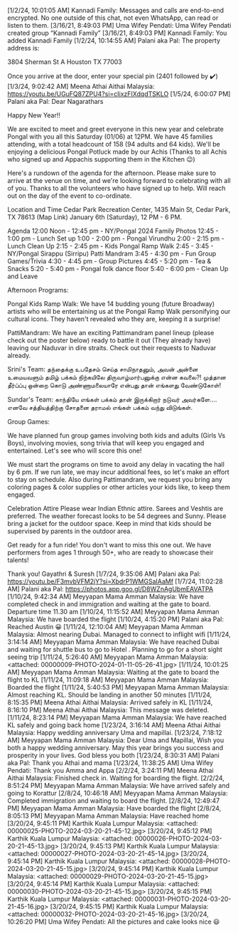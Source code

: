 [1/2/24, 10:01:05 AM] Kannadi Family: ‎Messages and calls are end-to-end encrypted. No one outside of this chat, not even WhatsApp, can read or listen to them.
[3/16/21, 8:49:03 PM] Uma Wifey Pendati: ‎Uma Wifey Pendati created group “Kannadi Family”
[3/16/21, 8:49:03 PM] Kannadi Family: ‎You added Kannadi Family
[1/2/24, 10:14:55 AM] Palani aka Pal: The property address is:

3804 Sherman St A
Houston TX 77003

Once you arrive at the door, enter your special pin (2401 followed by ✔️)
[1/3/24, 9:02:42 AM] Meena Athai Aithai Malaysia: https://youtu.be/UGuFQ87ZPU4?si=cIixzFIXdqdTSKLO
[1/5/24, 6:00:07 PM] Palani aka Pal: Dear Nagarathars

Happy New Year!! 

We are excited to meet and greet everyone in this new year and celebrate Pongal with you all this Saturday (01/06) at 12PM. We have 45 families attending, with a total headcount of 158 (94 adults and 64 kids). We'll be enjoying a delicious Pongal Potluck made by our Achis (Thanks to all Achis who signed up and Appachis supporting them in the Kitchen 😉)

Here's a rundown of the agenda for the afternoon. Please make sure to arrive at the venue on time, and we're looking forward to celebrating with all of you. Thanks to all the volunteers who have signed up to help. Will reach out on the day of the event to co-ordinate.

Location and Time
Cedar Park Recreation Center, 1435 Main St, Cedar Park, TX 78613 (Map Link)
January 6th (Saturday), 12 PM - 6 PM. 

Agenda
12:00 Noon - 12:45 pm - NY/Pongal 2024 Family Photos
12:45 - 1:00 pm - Lunch Set up
1:00 - 2:00 pm - Pongal Virundhu
2:00 - 2:15 pm - Lunch Clean Up
2:15 - 2:45 pm - Kids Pongal Ramp Walk
2:45 - 3:45 - NY/Pongal Sirappu (Sirripu) Patti Mandram
3:45 - 4:30 pm - Fun Group Games/Trivia
4:30 - 4:45 pm - Group Pictures
4:45 - 5:20 pm - Tea & Snacks
5:20 - 5:40 pm - Pongal folk dance floor
5:40 - 6:00 pm - Clean Up and Leave

Afternoon Programs:

Pongal Kids Ramp Walk:
We have 14 budding young (future Broadway) artists who will be entertaining us at the Pongal Ramp Walk personifying our cultural icons. They haven't revealed who they are, keeping it a surprise! 

PattiMandram:
We have an exciting Pattimandram panel lineup (please check out the poster below) ready to battle it out (They already have) leaving our Naduvar in dire straits. Check out their requests to Naduvar already.

Srini's Team: தந்தைக்கு உபதேசம் செய்த சாமிநாதனும், அவன் அன்னை உமையவளும் தமிழ் பக்கம் நிற்கயிலே திருவாழ்மார்பனுக்கு என்ன கவலை?! முத்தான தீர்ப்ப்பு ஒன்றை கொடு அண்ணாமலையாரே என்பது தான் எங்களது வேண்டுகோள்!

Sundar's Team: காந்தியே எங்கள் பக்கம் தான் இருக்கிறார் நடுவர் அவர்களே.... எனவே சத்தியத்திற்கு சோதனை தராமல் எங்கள் பக்கம் வந்து விடுங்கள்.

Group Games:

We have planned fun group games involving both kids and adults (Girls Vs Boys), involving movies, song trivia that will keep you engaged and entertained. Let's see who will score this one!

We must start the programs on time to avoid any delay in vacating the hall by 6 pm. If we run late, we may incur additional fees, so let's make an effort to stay on schedule. Also during Pattimandram, we request you bring any coloring pages & color supplies or other articles your kids like, to keep them engaged.

Celebration Attire
Please wear Indian Ethnic attire. Sarees and Veshtis are preferred. The weather forecast looks to be 54 degrees and Sunny. Please bring a jacket for the outdoor space. Keep in mind that kids should be supervised by parents in the outdoor area.

Get ready for a fun ride! You don't want to miss this one out. We have performers from ages 1 through 50+, who are ready to showcase their talents!

Thank you!
Gayathri & Suresh
[1/7/24, 9:35:06 AM] Palani aka Pal: https://youtu.be/F3mvbVFM2jY?si=XbdrP1WMGSaIAaMf
[1/7/24, 11:02:28 AM] Palani aka Pal: https://photos.app.goo.gl/D8WZnAgUbmEAVATPA
[1/10/24, 9:42:34 AM] Meyyapan Mama Amman Malaysia: We have completed check in and immigration and waiting at the gate to board. Departure time 11.30 am
[1/10/24, 11:15:52 AM] Meyyapan Mama Amman Malaysia: We have boarded the flight
[1/10/24, 4:15:20 PM] Palani aka Pal: Reached Austin 😀
[1/11/24, 12:10:04 AM] Meyyapan Mama Amman Malaysia: Almost nearing Dubai. Managed to connect to inflight wifi
[1/11/24, 3:14:14 AM] Meyyapan Mama Amman Malaysia: We have reached Dubai and waiting for shuttle bus to go to Hotel . Planning to go for a short sight seeing trip
‎[1/11/24, 5:26:40 AM] Meyyapan Mama Amman Malaysia: ‎<attached: 00000009-PHOTO-2024-01-11-05-26-41.jpg>
[1/11/24, 10:01:25 AM] Meyyapan Mama Amman Malaysia: Waiting at the gate to board the flight to KL
[1/11/24, 11:09:18 AM] Meyyapan Mama Amman Malaysia: Boarded the flight
[1/11/24, 5:40:53 PM] Meyyapan Mama Amman Malaysia: Almost reaching KL. Should be landing in another 50 minutes
[1/11/24, 8:15:35 PM] Meena Athai Aithai Malaysia: Arrived safely in KL
[1/11/24, 8:16:10 PM] Meena Athai Aithai Malaysia: ‎This message was deleted.
[1/11/24, 8:23:14 PM] Meyyapan Mama Amman Malaysia: We have reached KL safely and going back home
[1/23/24, 3:16:14 AM] Meena Athai Aithai Malaysia: Happy wedding anniversary Uma and mapillai.
[1/23/24, 7:18:12 AM] Meyyapan Mama Amman Malaysia: Dear Uma and Mapillai, Wish you both a happy wedding anniversary. May this year brings you success and prosperity in your lives. God bless you both
[1/23/24, 8:30:31 AM] Palani aka Pal: Thank you Athai and mama
[1/23/24, 11:38:25 AM] Uma Wifey Pendati: Thank you Amma and Appa
[2/2/24, 3:24:11 PM] Meena Athai Aithai Malaysia: Finished check in. Waiting for boarding the flight.
[2/2/24, 8:51:24 PM] Meyyapan Mama Amman Malaysia: We have arrived safely and going to Korattur
[2/8/24, 10:46:18 AM] Meyyapan Mama Amman Malaysia: Completed immigration and waiting to board the flight.
[2/8/24, 12:49:47 PM] Meyyapan Mama Amman Malaysia: Have boarded the flight
[2/8/24, 8:05:13 PM] Meyyapan Mama Amman Malaysia: Have reached home
‎[3/20/24, 9:45:11 PM] Karthik Kuala Lumpur Malaysia: ‎<attached: 00000025-PHOTO-2024-03-20-21-45-12.jpg>
‎[3/20/24, 9:45:12 PM] Karthik Kuala Lumpur Malaysia: ‎<attached: 00000026-PHOTO-2024-03-20-21-45-13.jpg>
‎[3/20/24, 9:45:13 PM] Karthik Kuala Lumpur Malaysia: ‎<attached: 00000027-PHOTO-2024-03-20-21-45-14.jpg>
‎[3/20/24, 9:45:14 PM] Karthik Kuala Lumpur Malaysia: ‎<attached: 00000028-PHOTO-2024-03-20-21-45-15.jpg>
‎[3/20/24, 9:45:14 PM] Karthik Kuala Lumpur Malaysia: ‎<attached: 00000029-PHOTO-2024-03-20-21-45-15.jpg>
‎[3/20/24, 9:45:14 PM] Karthik Kuala Lumpur Malaysia: ‎<attached: 00000030-PHOTO-2024-03-20-21-45-15.jpg>
‎[3/20/24, 9:45:15 PM] Karthik Kuala Lumpur Malaysia: ‎<attached: 00000031-PHOTO-2024-03-20-21-45-16.jpg>
‎[3/20/24, 9:45:15 PM] Karthik Kuala Lumpur Malaysia: ‎<attached: 00000032-PHOTO-2024-03-20-21-45-16.jpg>
[3/20/24, 10:26:20 PM] Uma Wifey Pendati: All the pictures and cake looks nice 😃
